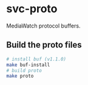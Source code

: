 # svc-proto
MediaWatch protocol buffers.

## Build the proto files
```bash
# install buf (v1.1.0)
make buf-install
# build proto
make proto
```